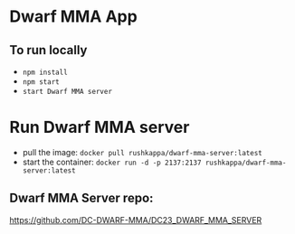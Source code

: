 # Dwarf MMA App

## To run locally
 - ```npm install```
 - ```npm start```
 - ```start Dwarf MMA server```

# Run Dwarf MMA server
- pull the image:   ```docker pull rushkappa/dwarf-mma-server:latest``` 
- start the container:  ```docker run -d -p 2137:2137 rushkappa/dwarf-mma-server:latest```

## Dwarf MMA Server repo:
https://github.com/DC-DWARF-MMA/DC23_DWARF_MMA_SERVER
